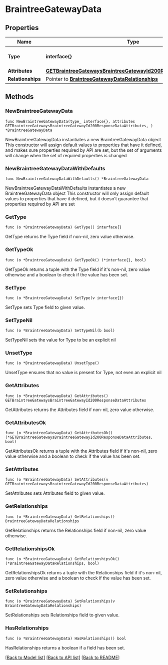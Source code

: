 # BraintreeGatewayData

## Properties

Name | Type | Description | Notes
------------ | ------------- | ------------- | -------------
**Type** | **interface{}** | The resource&#39;s type | 
**Attributes** | [**GETBraintreeGatewaysBraintreeGatewayId200ResponseDataAttributes**](GETBraintreeGatewaysBraintreeGatewayId200ResponseDataAttributes.md) |  | 
**Relationships** | Pointer to [**BraintreeGatewayDataRelationships**](BraintreeGatewayDataRelationships.md) |  | [optional] 

## Methods

### NewBraintreeGatewayData

`func NewBraintreeGatewayData(type_ interface{}, attributes GETBraintreeGatewaysBraintreeGatewayId200ResponseDataAttributes, ) *BraintreeGatewayData`

NewBraintreeGatewayData instantiates a new BraintreeGatewayData object
This constructor will assign default values to properties that have it defined,
and makes sure properties required by API are set, but the set of arguments
will change when the set of required properties is changed

### NewBraintreeGatewayDataWithDefaults

`func NewBraintreeGatewayDataWithDefaults() *BraintreeGatewayData`

NewBraintreeGatewayDataWithDefaults instantiates a new BraintreeGatewayData object
This constructor will only assign default values to properties that have it defined,
but it doesn't guarantee that properties required by API are set

### GetType

`func (o *BraintreeGatewayData) GetType() interface{}`

GetType returns the Type field if non-nil, zero value otherwise.

### GetTypeOk

`func (o *BraintreeGatewayData) GetTypeOk() (*interface{}, bool)`

GetTypeOk returns a tuple with the Type field if it's non-nil, zero value otherwise
and a boolean to check if the value has been set.

### SetType

`func (o *BraintreeGatewayData) SetType(v interface{})`

SetType sets Type field to given value.


### SetTypeNil

`func (o *BraintreeGatewayData) SetTypeNil(b bool)`

 SetTypeNil sets the value for Type to be an explicit nil

### UnsetType
`func (o *BraintreeGatewayData) UnsetType()`

UnsetType ensures that no value is present for Type, not even an explicit nil
### GetAttributes

`func (o *BraintreeGatewayData) GetAttributes() GETBraintreeGatewaysBraintreeGatewayId200ResponseDataAttributes`

GetAttributes returns the Attributes field if non-nil, zero value otherwise.

### GetAttributesOk

`func (o *BraintreeGatewayData) GetAttributesOk() (*GETBraintreeGatewaysBraintreeGatewayId200ResponseDataAttributes, bool)`

GetAttributesOk returns a tuple with the Attributes field if it's non-nil, zero value otherwise
and a boolean to check if the value has been set.

### SetAttributes

`func (o *BraintreeGatewayData) SetAttributes(v GETBraintreeGatewaysBraintreeGatewayId200ResponseDataAttributes)`

SetAttributes sets Attributes field to given value.


### GetRelationships

`func (o *BraintreeGatewayData) GetRelationships() BraintreeGatewayDataRelationships`

GetRelationships returns the Relationships field if non-nil, zero value otherwise.

### GetRelationshipsOk

`func (o *BraintreeGatewayData) GetRelationshipsOk() (*BraintreeGatewayDataRelationships, bool)`

GetRelationshipsOk returns a tuple with the Relationships field if it's non-nil, zero value otherwise
and a boolean to check if the value has been set.

### SetRelationships

`func (o *BraintreeGatewayData) SetRelationships(v BraintreeGatewayDataRelationships)`

SetRelationships sets Relationships field to given value.

### HasRelationships

`func (o *BraintreeGatewayData) HasRelationships() bool`

HasRelationships returns a boolean if a field has been set.


[[Back to Model list]](../README.md#documentation-for-models) [[Back to API list]](../README.md#documentation-for-api-endpoints) [[Back to README]](../README.md)


